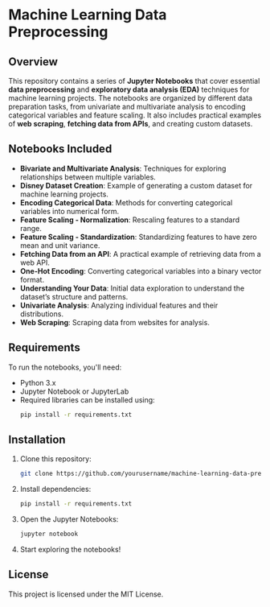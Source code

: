 # Machine Learning Data Preprocessing

## Overview

This repository contains a series of **Jupyter Notebooks** that cover essential **data preprocessing** and **exploratory data analysis (EDA)** techniques for machine learning projects. The notebooks are organized by different data preparation tasks, from univariate and multivariate analysis to encoding categorical variables and feature scaling. It also includes practical examples of **web scraping**, **fetching data from APIs**, and creating custom datasets.

## Notebooks Included

- **Bivariate and Multivariate Analysis**: Techniques for exploring relationships between multiple variables.
- **Disney Dataset Creation**: Example of generating a custom dataset for machine learning projects.
- **Encoding Categorical Data**: Methods for converting categorical variables into numerical form.
- **Feature Scaling - Normalization**: Rescaling features to a standard range.
- **Feature Scaling - Standardization**: Standardizing features to have zero mean and unit variance.
- **Fetching Data from an API**: A practical example of retrieving data from a web API.
- **One-Hot Encoding**: Converting categorical variables into a binary vector format.
- **Understanding Your Data**: Initial data exploration to understand the dataset’s structure and patterns.
- **Univariate Analysis**: Analyzing individual features and their distributions.
- **Web Scraping**: Scraping data from websites for analysis.

## Requirements

To run the notebooks, you'll need:

- Python 3.x
- Jupyter Notebook or JupyterLab
- Required libraries can be installed using:
  ```bash
  pip install -r requirements.txt
  ```

## Installation

1. Clone this repository:
    ```bash
    git clone https://github.com/yourusername/machine-learning-data-preprocessing.git
    ```

2. Install dependencies:
    ```bash
    pip install -r requirements.txt
    ```

3. Open the Jupyter Notebooks:
    ```bash
    jupyter notebook
    ```

4. Start exploring the notebooks!

## License

This project is licensed under the MIT License.
